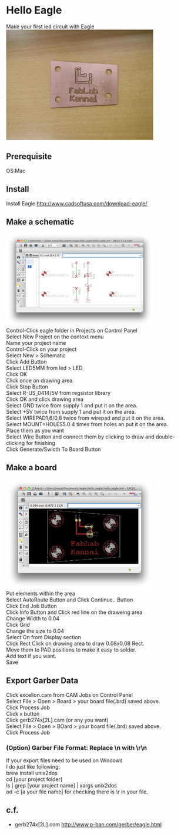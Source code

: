 # Hello Eagle
Make your first led circuit with Eagle<br>
<img src="img/hello_eagle.jpg" width="400px" >

## Prerequisite
 OS:Mac  
 
## Install 
Install Eagle
http://www.cadsoftusa.com/download-eagle/


## Make a schematic  
<img src="img/schematic.png" width="400px" ><br>
 Control-Click eagle folder in Projects on Control Panel  
 Select New Project on the context menu  
 Name your project name  
 Control-Click on your project  
 Select New > Schematic  
 Click Add Button   
 Select LED5MM from led > LED  
 Click OK  
 Click once on drawing area  
 Click Stop Button  
 Select R-US_0414/5V from regsistor library  
 Click OK and click drawing area  
 Select GND twice from supply 1 and put it on the area.  
 Select +5V twice from supply 1 and put it on the area.  
 Select WIREPAD1,6/0,8 twice from wirepad and put it on the area.  
 Select MOUNT=HOLES5.0 4 times from holes an put it on the area.  
 Place them as you want   
 Select Wire Button and connect them by  clicking to draw and double-clicking for finishing  
 Click Generate/Swicth To Board Button   
## Make a board
<img src="img/board.png" width="400px" ><br>
 Put elements within the area  
 Select AutoRoute Button and Click Continue.. Button  
 Click End Job Button   
 Click Info Button and Click red line on the draweing area  
 Change Width to 0.04  
 Click Grid  
 Change the size to 0.04  
 Select On from Display section  
 Click Rect 
 Click on drawing area to draw 0.08x0.08 Rect.   
 Move them to PAD positions to make it easy to solder.   
 Add text if you want.  
 Save  
## Export Garber Data 
Click excellon.cam from CAM Jobs on Control Panel  
Select File > Open > Board > your board file(.brd) saved above.  
Click Process Job  
Click x button  
Click gerb274x[2L].cam  (or any you want)  
Select File > Open > BOard > your board file(.brd) saved above.  
Click Process Job  

### (Option) Garber File Format: Replace \n with \r\n  
If your export files need to be used on Windows  
I do just like following:  
brew install unix2dos  
cd [your project folder]  
ls | grep [your project name] | xargs unix2dos  
od -c [a your file name]  for checking there is \r in your file.  
 
## c.f.
* gerb274x[2L].com http://www.p-ban.com/gerber/eagle.html  

